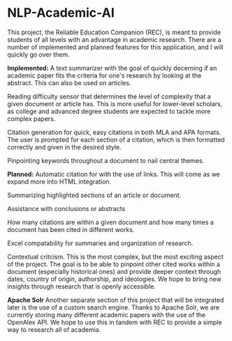 # NLP-Academic-AI

This project, the Reliable Education Companion (REC), is meant to provide students of all levels with an advantage in academic research. 
There are a number of implemented and planned features for this application, and I will quickly go over them.



**Implemented:**
A text summarizer with the goal of quickly decerning if an academic paper fits the criteria for one's research by looking at the abstract. This can also be used on articles.

Reading difficulty sensor that determines the level of complexity that a given document or article has. This is more useful for lower-level scholars, as college and advanced degree students are expected to tackle
more complex papers. 

Citation generation for quick, easy citations in both MLA and APA formats. The user is prompted for each section of a citation, which is then formatted correctly and given in the desired style. 

Pinpointing keywords throughout a document to nail central themes.

**Planned:**
Automatic citation for with the use of links. This will come as we expand more into HTML integration.

Summarizing highlighted sections of an article or document.

Assistance with conclusions or abstracts

How many citations are within a given document and how many times a document has been cited in different works.

Excel compatability for summaries and organization of research.


Contextual critcism. This is the most complex, but the most exciting aspect of the project. The goal is to be able to pinpoint other cited works within a document (especially historical ones) and provide deeper
context through dates, country of origin, authorship, and ideologies. We hope to bring new insights through research that is openly accessible. 


**Apache Solr**
Another separate section of this project that will be integrated later is the use of a custom search engine. Thanks to Apache Solr, we are currently storing many different academic papers with the use of the 
OpenAlex API. We hope to use this in tandem with REC to provide a simple way to research all of academia. 
